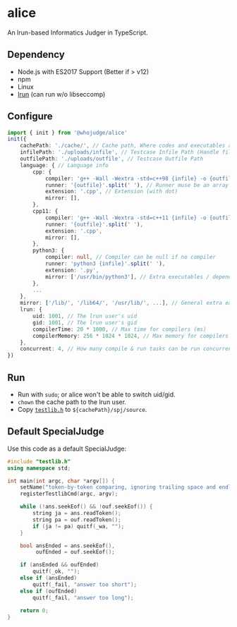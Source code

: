# alice
An lrun-based Informatics Judger in TypeScript.

## Dependency
- Node.js with ES2017 Support (Better if > v12)
- npm
- Linux
- [lrun](https://github.com/quark-zju/lrun) (can run w/o libseccomp)

## Configure
```ts
import { init } from '@whojudge/alice'
init({
    cachePath: './cache/', // Cache path, Where codes and executables are temporarily stored (with trailing slash)
    infilePath: './uploads/infile', // Testcase Infile Path (Handle file uploading by ourself - alice does not do that)
    outfilePath: './uploads/outfile', // Testcase Outfile Path
    language: { // Language info
        cpp: {
            compiler: 'g++ -Wall -Wextra -std=c++98 {infile} -o {outfile}'.split(' '), // Compiler must be an array
            runner: '{outfile}'.split(' '), // Runner muse be an array
            extension: '.cpp', // Extension (with dot)
            mirror: [],
        },
        cpp11: {
            compiler: 'g++ -Wall -Wextra -std=c++11 {infile} -o {outfile}'.split(' '),
            runner: '{outfile}'.split(' '),
            extension: '.cpp',
            mirror: [],
        },
        python3: {
            compiler: null, // Compiler can be null if no compiler
            runner: 'python3 {infile}'.split(' '),
            extension: '.py',
            mirror: ['/usr/bin/python3'], // Extra executables / dependencies for runner
        },
        ...
    },
    mirror: ['/lib/', '/lib64/', '/usr/lib/', ...], // General extra executables / dependencies
    lrun: {
        uid: 1001, // The lrun user's uid
        gid: 1001, // The lrun user's gid
        compilerTime: 20 * 1000, // Max time for compilers (ms)
        compilerMemory: 256 * 1024 * 1024, // Max memory for compilers (Bytes)
    },
    concurrent: 4, // How many compile & run tasks can be run concurrently
})
```

## Run
- Run with `sudo`; or alice won't be able to switch uid/gid.
- `chown` the cache path to the lrun user.
- Copy [`testlib.h`](https://github.com/MikeMirzayanov/testlib) to `${cachePath}/spj/source`.

## Default SpecialJudge
Use this code as a default SpecialJudge:
```cpp
#include "testlib.h"
using namespace std;

int main(int argc, char *argv[]) {
    setName("token-by-token comparing, ignoring trailing space and endl");
    registerTestlibCmd(argc, argv);

    while (!ans.seekEof() && !ouf.seekEof()) {
        string ja = ans.readToken();
        string pa = ouf.readToken();
        if (ja != pa) quitf(_wa, "");
    }

    bool ansEnded = ans.seekEof(),
         oufEnded = ouf.seekEof();

    if (ansEnded && oufEnded)
        quitf(_ok, "");
    else if (ansEnded)
        quitf(_fail, "answer too short");
    else if (oufEnded)
        quitf(_fail, "answer too long");
    
    return 0;
}
```
